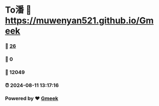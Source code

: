 # To潘 :link: https://muwenyan521.github.io/Gmeek 
### :page_facing_up: [26](https://muwenyan521.github.io/Gmeek/tag.html) 
### :speech_balloon: 0 
### :hibiscus: 12049 
### :alarm_clock: 2024-08-11 13:17:16 
### Powered by :heart: [Gmeek](https://github.com/Meekdai/Gmeek)
